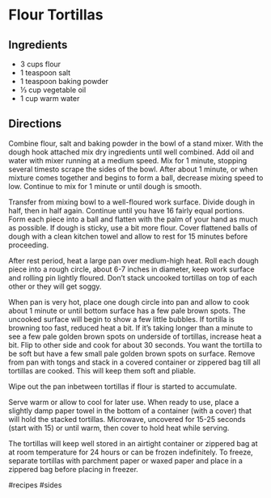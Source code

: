 # Flour Tortillas
## Ingredients
* 3 cups flour
* 1 teaspoon salt
* 1 teaspoon baking powder
* ⅓ cup vegetable oil
* 1 cup warm water

## Directions
Combine flour, salt and baking powder in the bowl of a stand mixer. With the dough hook attached mix dry ingredients until well combined. Add oil and water with mixer running at a medium speed. Mix for 1 minute, stopping several timesto scrape the sides of the bowl. After about 1 minute, or when mixture comes together and begins to form a ball, decrease mixing speed to low. Continue to mix for 1 minute or until dough is smooth.

Transfer from mixing bowl to a well-floured work surface. Divide dough in half, then in half again. Continue until you have 16 fairly equal portions. Form each piece into a ball and flatten with the palm of your hand as much as possible. If dough is sticky, use a bit more flour. Cover flattened balls of dough with a clean kitchen towel and allow to rest for 15 minutes before proceeding.

After rest period, heat a large pan over medium-high heat. Roll each dough piece into a rough circle, about 6-7 inches in diameter, keep work surface and rolling pin lightly floured. Don’t stack uncooked tortillas on top of each other or they will get soggy.

When pan is very hot, place one dough circle into pan and allow to cook about 1 minute or until bottom surface has a few pale brown spots. The uncooked surface will begin to show a few little bubbles. If tortilla is browning too fast, reduced heat a bit. If it’s taking longer than a minute to see a few pale golden brown spots on underside of tortillas, increase heat a bit. Flip to other side and cook for about 30 seconds. You want the tortilla to be soft but have a few small pale golden brown spots on surface. Remove from pan with tongs and stack in a covered container or zippered bag till all tortillas are cooked. This will keep them soft and pliable.

Wipe out the pan inbetween tortillas if flour is started to accumulate.

Serve warm or allow to cool for later use. When ready to use, place a slightly damp paper towel in the bottom of a container (with a cover) that will hold the stacked tortillas. Microwave, uncovered for 15-25 seconds (start with 15) or until warm, then cover to hold heat while serving.

The tortillas will keep well stored in an airtight container or zippered bag at at room temperature for 24 hours or can be frozen indefinitely. To freeze, separate tortillas with parchment paper or waxed paper and place in a zippered bag before placing in freezer.

#recipes #sides